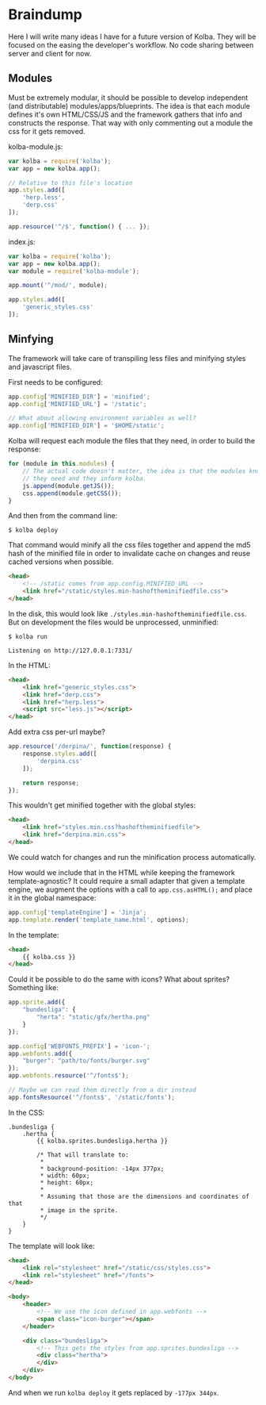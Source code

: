 Braindump
=========

Here I will write many ideas I have for a future version of Kolba. They will be
focused on the easing the developer's workflow. No code sharing between server
and client for now.


Modules
-------

Must be extremely modular, it should be possible to develop independent (and
distributable) modules/apps/blueprints. The idea is that each module defines
it's own HTML/CSS/JS and the framework gathers that info and constructs the
response. That way with only commenting out a module the css for it gets
removed.

kolba-module.js:
```javascript
var kolba = require('kolba');
var app = new kolba.app();

// Relative to this file's location
app.styles.add([
    'herp.less',
    'derp.css'
]);

app.resource('^/$', function() { ... });
```

index.js:
```javascript
var kolba = require('kolba');
var app = new kolba.app();
var module = require('kolba-module');

app.mount('^/mod/', module);

app.styles.add([
    'generic_styles.css'
]);
```


Minfying
--------

The framework will take care of transpiling less files and minifying styles
and javascript files.

First needs to be configured:
```javascript
app.config['MINIFIED_DIR'] = 'minified';
app.config['MINIFIED_URL'] = '/static';

// What about allowing environment variables as well?
app.config['MINIFIED_DIR'] = '$HOME/static';
```

Kolba will request each module the files that they need, in order to build the
response:
```javascript
for (module in this.modules) {
    // The actual code doesn't matter, the idea is that the modules know what
    // they need and they inform kolba.
    js.append(module.getJS());
    css.append(module.getCSS());
}
```

And then from the command line:
```shell
$ kolba deploy
```

That command would minify all the css files together and append the md5 hash of
the minified file in order to invalidate cache on changes and reuse cached
versions when possible.
```html
<head>
    <!-- /static comes from app.config.MINIFIED_URL -->
    <link href="/static/styles.min-hashoftheminifiedfile.css">
</head>
```

In the disk, this would look like `./styles.min-hashoftheminifiedfile.css`. But
on development the files would be unprocessed, unminified:
```shell
$ kolba run

Listening on http://127.0.0.1:7331/
```

In the HTML:
```html
<head>
    <link href="generic_styles.css">
    <link href="derp.css">
    <link href="herp.less">
    <script src="less.js"></script>
</head>
```

Add extra css per-url maybe?
```javascript
app.resource('/derpina/', function(response) {
    response.styles.add([
        'derpina.css'
    ]);

    return response;
});
```

This wouldn't get minified together with the global styles:
```html
<head>
    <link href="styles.min.css?hashoftheminifiedfile">
    <link href="derpina.min.css">
</head>
```

We could watch for changes and run the minification process automatically.

How would we include that in the HTML while keeping the framework
template-agnostic? It could require a small adapter that given a template
engine, we augment the options with a call to `app.css.asHTML();` and place it
in the global namespace:
```javascript
app.config['templateEngine'] = 'Jinja';
app.template.render('template_name.html', options);
```

In the template:
```html
<head>
    {{ kolba.css }}
</head>
```

Could it be possible to do the same with icons? What about sprites? Something
like:
```javascript
app.sprite.add({
    "bundesliga": {
        "herta": "static/gfx/hertha.png"
    }
});

app.config['WEBFONTS_PREFIX'] = 'icon-';
app.webfonts.add({
    "burger": "path/to/fonts/burger.svg"
});
app.webfonts.resource('^/fonts$');

// Maybe we can read them directly from a dir instead
app.fontsResource('^/fonts$', '/static/fonts');
```

In the CSS:
```less
.bundesliga {
    .hertha {
        {{ kolba.sprites.bundesliga.hertha }}

        /* That will translate to:
         *
         * background-position: -14px 377px;
         * width: 60px;
         * height: 60px;
         *
         * Assuming that those are the dimensions and coordinates of that
         * image in the sprite.
         */
    }
}
```

The template will look like:
```html
<head>
    <link rel="stylesheet" href="/static/css/styles.css">
    <link rel="stylesheet" href="/fonts">
</head>

<body>
    <header>
        <!-- We use the icon defined in app.webfonts -->
        <span class="icon-burger"></span>
    </header>

    <div class="bundesliga">
        <!-- This gets the styles from app.sprites.bundesliga -->
        <div class="hertha">
        </div>
    </div>
</body>
```

And when we run `kolba deploy` it gets replaced by `-177px 344px`.
